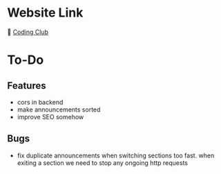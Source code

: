 # Website Link
🚀 [Coding Club](https://universityofathens.github.io/CodingClub)

# To-Do

## Features
- cors in backend
- make announcements sorted
- improve SEO somehow

## Bugs
- fix duplicate announcements when switching sections too fast. when exiting a section we need to stop any
ongoing http requests
